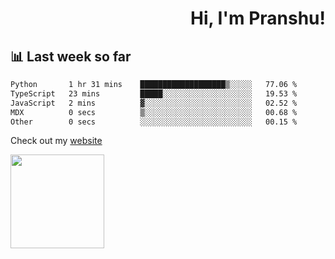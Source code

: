 <div align="right" >
   
   <H1>Hi, I'm Pranshu!</H1>

</div>

## 📊 Last week so far
<!--START_SECTION:waka-->

```txt
Python       1 hr 31 mins    ███████████████████▒░░░░░   77.06 %
TypeScript   23 mins         █████░░░░░░░░░░░░░░░░░░░░   19.53 %
JavaScript   2 mins          ▓░░░░░░░░░░░░░░░░░░░░░░░░   02.52 %
MDX          0 secs          ▒░░░░░░░░░░░░░░░░░░░░░░░░   00.68 %
Other        0 secs          ░░░░░░░░░░░░░░░░░░░░░░░░░   00.15 %
```

<!--END_SECTION:waka-->

Check out my [website](https://pranshu05.vercel.app)

<img align="left" width="150" src="https://user-images.githubusercontent.com/70943732/209951571-93b7afe5-f523-4683-b725-5d94b287e94e.png">


